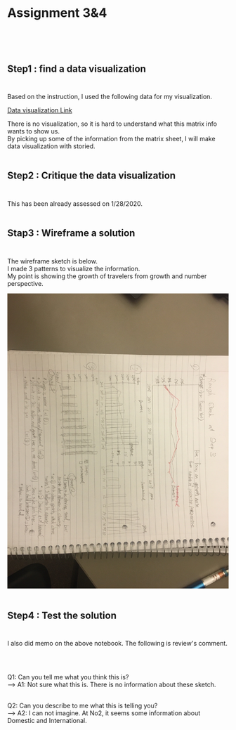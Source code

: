 # Assignment 3&4 </br></br></br>

## Step1 : find a data visualization</br></br>

Based on the instruction, I used the following data for my visualization.</br>

[Data visualization Link](https://www.ustravel.org/system/files/media_root/document/Research_Fact-Sheet_US-Travel-and-Tourism-Overview.pdf)</br>

There is no visualization, so it is hard to understand what this matrix info wants to show us. </br>
By picking up some of the information from the matrix sheet, I will make data visualization with storied.</br></br>

## Step2 : Critique the data visualization</br></br>

This has been already assessed on 1/28/2020.</br></br>

## Stap3 : Wireframe a solution</br></br>

The wireframe sketch is below.</br> 
I made 3 patterns to visualize the information.</br>
My point is showing the growth of travelers from growth and number perspective.</br>

![Alt text](/Wireframe.jpeg)</br></br>

## Step4 : Test the solution</br></br>

I also did memo on the above notebook. The following is review's comment.<br>

### <person1></br>
Q1: Can you tell me what you think this is?</br>
--> A1: Not sure what this is. There is no information about these sketch.</br></br>

Q2: Can you describe to me what this is telling you?</br>
--> A2: I can not imagine. At No2, it seems some information about Domestic and International.</br></br>






